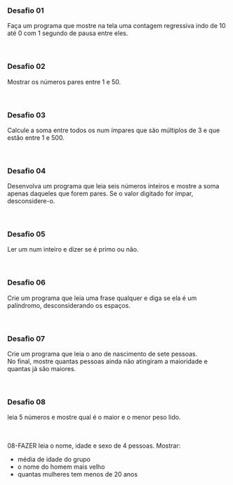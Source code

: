 ### Desafio 01
Faça um programa que mostre na tela uma contagem regressiva indo de 10 até 0 com 1 segundo de pausa entre eles.<br>
<br>
<br>

### Desafio 02
Mostrar os números pares entre 1 e 50.<br>
<br>
<br>

### Desafio 03
Calcule a soma entre todos os num ímpares que são múltiplos de 3 e que estão entre 1 e 500.<br>
<br>
<br>

### Desafio 04
Desenvolva um programa que leia seis números inteiros e mostre a soma apenas daqueles que forem pares. Se o valor digitado for ímpar, desconsidere-o.<br>
<br>
<br>

### Desafio 05
Ler um num inteiro e dizer se é primo ou não.<br>
<br>
<br>

### Desafio 06
Crie um programa que leia uma frase qualquer e diga se ela é um palíndromo, desconsiderando os espaços.<br>
<br>
<br>

### Desafio 07
Crie um programa que leia o ano de nascimento de sete pessoas.<br>
No final, mostre quantas pessoas ainda não atingiram a maioridade e quantas já são maiores.<br>
<br>
<br>

### Desafio 08
leia 5 números e mostre qual é o maior e o menor peso lido.<br>
<br>
<br>

08-FAZER
leia o nome, idade e sexo de 4 pessoas. Mostrar:<br>
* média de idade do grupo
* o nome do homem mais velho
* quantas mulheres tem menos de 20 anos<br>
<br>
